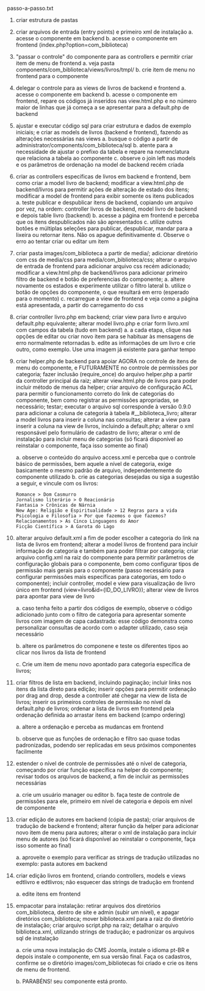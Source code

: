 passo-a-passo.txt

01. criar estrutura de pastas
02. criar arquivos de entrada (entry points) e primeiro xml de instalação
	a. acesse o componente em backend
	b. acesse o componente em frontend (index.php?option=com_biblioteca)
03. "passar o controle" do componente para as controllers e permitir criar item de menu de frontend
	a. veja pasta components/com_biblioteca/views/livros/tmpl/
	b. crie item de menu no frontend para o componente
04. delegar o controle para as views de livros de backend e frontend
	a. acesse o componente em backend
	b. acesse o componente em frontend, repare os códigos já inseridos nas view.html.php e no número maior de linhas que já começa a se apresentar para a default.php de backend
05. ajustar e executar código sql para criar estrutura e dados de exemplo iniciais; e criar as models de livros (backend e frontend), fazendo as alterações necessárias nas views
	a. busque o código a partir de administrator/components/com_biblioteca/sql
	b. atente para a necessidade de ajustar o prefixo da tabela e repare na nomenclatura que relaciona a tabela ao componente
	c. observe o join left nas models e os parâmetros de ordenação na model de backend recém criada
06. criar as controllers específicas de livros em backend e frontend, bem como criar a model livro de backend; modificar a view.html.php de backend/livros para permitir ações de alteração de estado dos itens; modificar a model de frontend para exibir somente os itens publicados
	a. teste publicar e despublicar itens de backend, copiando um arquivo por vez, na ordem: controller livros de backend, model livro de backend e depois table livro (backend)
	b. acesse a página em frontend e perceba que os itens despublicados não são apresentados
	c. utilize outros botões e múltiplas seleções para publicar, despublicar, mandar para a lixeira ou retornar itens. Não os apague definitivamente
	d. Observe o erro ao tentar criar ou editar um item
07. criar pasta images/com_biblioteca a partir de media/; adicionar diretório com css de media/css para media/com_biblioteca/css; alterar o arquivo de entrada de frontend para adicionar arquivo css recém adicionado; modificar a view.html.php de backend/livros para adicionar  primeiro filtro de backend e botão de preferencias do componente;
	a. altere novamente os estados e experimente utilizar o filtro lateral
	b. utilize o botão de opções do componente, o que resultará em erro (esperado para o momento)
	c. recarregue a view de frontend e veja como a página está apresentada, a partir do carregamento do css
08. criar controller livro.php em backend; criar view para livro e arquivo default.php equivalente; alterar model livro.php e criar form livro.xml com campos da tabela (tudo em backend)
	a. a cada etapa, clique nas opções de editar ou criar novo item para se habituar às mensagens de erro normalmente retornadas
	b. edite as informações de um livro e crie outro, como exemplo. Use uma imagem já existente para ganhar tempo
09. criar helper.php de backend para apoiar AGORA no controle de itens de menu do componente, e FUTURAMENTE no controle de permissões por categoria; fazer inclusão (require_once) do arquivo helper.php a partir da controller principal da raiz; alterar view.html.php de livros para poder incluir método de menus da helper; criar arquivo de configuração ACL para permitir o funcionamento correto do link de categorias do componente, bem como registrar as permissões apropriadas, se necessário; testar; executar o arquivo sql corresponde à versão 0.9.0 para adicionar a coluna de categoria à tabela #__biblioteca_livro; alterar a model livros para inserir a coluna nas consultas; alterar a view para inserir a coluna na view de livros, incluindo a default.php; alterar o xml responsável pelo formulário de cadastro de livro; alterar o xml de instalação para incluir menu de categorias (só ficará disponível ao reinstalar o componente, faça isso somente ao final)

	a. observe o conteúdo do arquivo access.xml e perceba que o controle básico de permissões, bem aquele a nível de categoria, exige basicamente o mesmo padrão de arquivo, independentemente do componente utilizado
	b. crie as categorias desejadas ou siga a sugestão a seguir, e vincule com os livros:

		Romance > Dom Casmurro
		Jornalismo literário > O Reacionário
		Fantasia > Crônicas de Nárnia
		New Age: Religião e Espiritualidade > 12 Regras para a vida
		Psicologia e Filosofia > Por que fazemos o que fazemos?
		Relacionamentos > As Cinco Linguagens do Amor
		Ficção Científica > A Garota do Lago

10. alterar arquivo default.xml a fim de poder escolher a categoria do link na lista de livros em frontend;  alterar a model livros de frontend para incluir informação de categoria e também para poder filtrar por categoria; criar arquivo config.xml na raiz do componente para permitir parâmetros de configuração globais para o componente, bem como configurar tipos de permissão mais gerais para o componente (passo necessário para configurar permissões mais específicas para categorias, em todo o componente); incluir controller, model e view para visualização de livro único em frontend (view=livro&id={ID_DO_LIVRO}); alterar view de livros para apontar para view de livro

	a. caso tenha feito a partir dos códigos de exemplo, observe o código adicionado junto com o filtro de categoria para apresentar somente livros com imagem de capa cadastrada: esse código demonstra como personalizar consultas de acordo com o adapter utilizado, caso seja necessário

	b. altere os parâmetros do componene e teste os diferentes tipos ao clicar nos livros da lista de frontend

	c. Crie um item de menu novo apontado para categoria específica de livros;

11. criar filtros de lista em backend, incluindo paginação; incluir links nos itens da lista direto para edição; inserir opções para permitir ordenação por drag and drop, desde a controller até chegar na view de lista de livros; inserir os primeiros controles de permissão no nível da default.php de livros; ordenar a lista de livros em frontend pela ordenação definida ao arrastar itens em backend (campo ordering)
	
	a. altere a ordenação e perceba as mudancas em frontend

	b. observe que as funções de ordenação e filtro sao quase todas padronizadas, podendo ser replicadas em seus próximos componentes facilmente

12. estender o nível de controle de permissões até o nível de categoria, começando por criar função específica na helper do componente; revisar todos os arquivos de backend, a fim de incluir as permissões necessárias

	a. crie um usuário manager ou editor
	b. faça teste de controle de permissões para ele, primeiro em nível de categoria e depois em nível de componente


13. criar edição de autores em backend (cópia de pasta); criar arquivos de tradução de backend e frontend; alterar função da helper para adicionar novo item de menu para autores; alterar o xml de instalação para incluir menu de autores (só ficará disponível ao reinstalar o componente, faça isso somente ao final)

	a. aproveite o exemplo para verificar as strings de tradução utilizadas no exemplo: pasta autores em backend

14. criar edição livros em frontend, criando controllers, models e views edtlivro e edtlivros; não esquecer das strings de tradução em frontend

	a. edite itens em frontend

15. empacotar para instalação: retirar arquivos dos diretórios com_biblioteca, dentro de site e admin (subir um nível), e apagar diretórios com_biblioteca; mover biblioteca.xml para a raiz do diretório de instalação; criar arquivo script.php na raiz; detalhar o arquivo biblioteca.xml, utilizando strings de tradução; e padronizar os arquivos sql de instalação

	a. crie uma nova instalação do CMS Joomla, instale o idioma pt-BR e depois instale o componente, em sua versão final. Faça os cadastros, confirme se o diretório images/com_bibliotecas foi criado e crie os itens de menu de frontend.

	b. PARABÉNS! seu componente está pronto.



